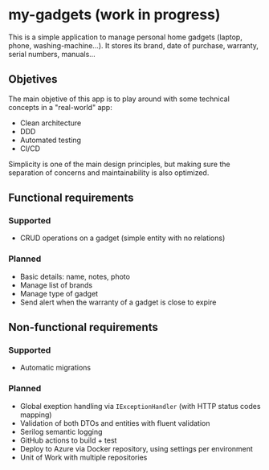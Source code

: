 # my-gadgets (work in progress)

This is a simple application to manage personal home gadgets (laptop, phone, washing-machine...). It stores its brand, date of purchase, warranty, serial numbers, manuals...

## Objetives

The main objetive of this app is to play around with some technical concepts in a "real-world" app:
- Clean architecture
- DDD
- Automated testing
- CI/CD

Simplicity is one of the main design principles, but making sure the separation of concerns and maintainability is also optimized.

## Functional requirements

### Supported

- CRUD operations on a gadget (simple entity with no relations)

### Planned

- Basic details: name, notes, photo
- Manage list of brands
- Manage type of gadget
- Send alert when the warranty of a gadget is close to expire

## Non-functional requirements

### Supported

- Automatic migrations

### Planned

- Global exeption handling via `IExceptionHandler` (with HTTP status codes mapping)
- Validation of both DTOs and entities with fluent validation
- Serilog semantic logging
- GitHub actions to build + test
- Deploy to Azure via Docker repository, using settings per environment
- Unit of Work with multiple repositories